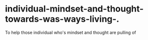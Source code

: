 # individual-mindset-and-thought-towards-was-ways-living-.
To help those individual who's mindset and thought are pulling of
